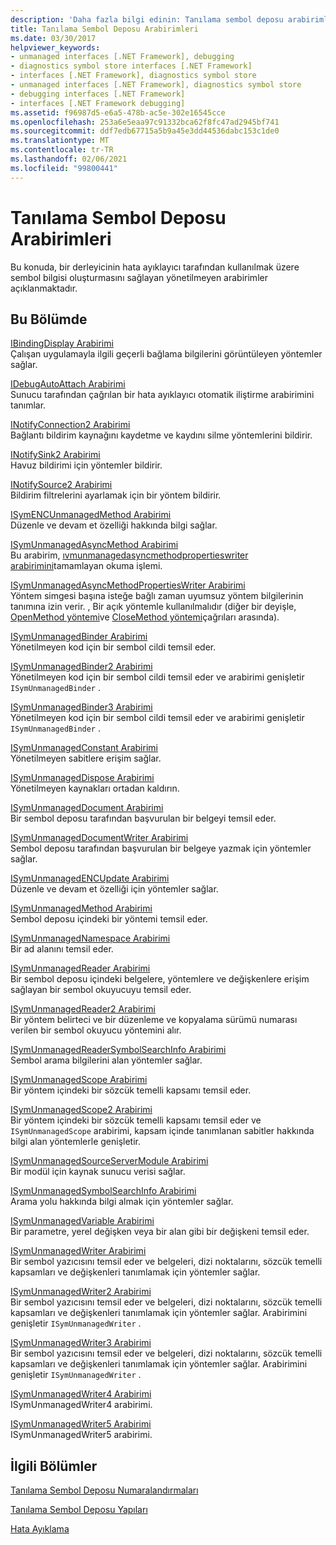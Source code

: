 ```yaml
---
description: 'Daha fazla bilgi edinin: Tanılama sembol deposu arabirimleri'
title: Tanılama Sembol Deposu Arabirimleri
ms.date: 03/30/2017
helpviewer_keywords:
- unmanaged interfaces [.NET Framework], debugging
- diagnostics symbol store interfaces [.NET Framework]
- interfaces [.NET Framework], diagnostics symbol store
- unmanaged interfaces [.NET Framework], diagnostics symbol store
- debugging interfaces [.NET Framework]
- interfaces [.NET Framework debugging]
ms.assetid: f96987d5-e6a5-478b-ac5e-302e16545cce
ms.openlocfilehash: 253a6e5eaa97c91332bca62f8fc47ad2945bf741
ms.sourcegitcommit: ddf7edb67715a5b9a45e3dd44536dabc153c1de0
ms.translationtype: MT
ms.contentlocale: tr-TR
ms.lasthandoff: 02/06/2021
ms.locfileid: "99800441"
---
```

# <a name="diagnostics-symbol-store-interfaces"></a>Tanılama Sembol Deposu Arabirimleri

Bu konuda, bir derleyicinin hata ayıklayıcı tarafından kullanılmak üzere sembol bilgisi oluşturmasını sağlayan yönetilmeyen arabirimler açıklanmaktadır.  
  
## <a name="in-this-section"></a>Bu Bölümde  

 [IBindingDisplay Arabirimi](ibindingdisplay-interface.md)  
 Çalışan uygulamayla ilgili geçerli bağlama bilgilerini görüntüleyen yöntemler sağlar.  
  
 [IDebugAutoAttach Arabirimi](idebugautoattach-interface.md)  
 Sunucu tarafından çağrılan bir hata ayıklayıcı otomatik iliştirme arabirimini tanımlar.  
  
 [INotifyConnection2 Arabirimi](inotifyconnection2-interface.md)  
 Bağlantı bildirim kaynağını kaydetme ve kaydını silme yöntemlerini bildirir.  
  
 [INotifySink2 Arabirimi](inotifysink2-interface.md)  
 Havuz bildirimi için yöntemler bildirir.  
  
 [INotifySource2 Arabirimi](inotifysource2-interface.md)  
 Bildirim filtrelerini ayarlamak için bir yöntem bildirir.  
  
 [ISymENCUnmanagedMethod Arabirimi](isymencunmanagedmethod-interface.md)  
 Düzenle ve devam et özelliği hakkında bilgi sağlar.  
  
 [ISymUnmanagedAsyncMethod Arabirimi](isymunmanagedasyncmethod-interface.md)  
 Bu arabirim, [ıvmunmanagedasyncmethodpropertieswriter arabirimini](isymunmanagedasyncmethodpropertieswriter-interface.md)tamamlayan okuma işlemi.  
  
 [ISymUnmanagedAsyncMethodPropertiesWriter Arabirimi](isymunmanagedasyncmethodpropertieswriter-interface.md)  
 Yöntem simgesi başına isteğe bağlı zaman uyumsuz yöntem bilgilerinin tanımına izin verir. , Bir açık yöntemle kullanılmalıdır (diğer bir deyişle, [OpenMethod yöntemi](isymunmanagedwriter-openmethod-method.md)ve [CloseMethod yöntemi](isymunmanagedwriter-closemethod-method.md)çağrıları arasında).  
  
 [ISymUnmanagedBinder Arabirimi](isymunmanagedbinder-interface.md)  
 Yönetilmeyen kod için bir sembol cildi temsil eder.  
  
 [ISymUnmanagedBinder2 Arabirimi](isymunmanagedbinder2-interface.md)  
 Yönetilmeyen kod için bir sembol cildi temsil eder ve arabirimi genişletir `ISymUnmanagedBinder` .  
  
 [ISymUnmanagedBinder3 Arabirimi](isymunmanagedbinder3-interface.md)  
 Yönetilmeyen kod için bir sembol cildi temsil eder ve arabirimi genişletir `ISymUnmanagedBinder` .  
  
 [ISymUnmanagedConstant Arabirimi](isymunmanagedconstant-interface.md)  
 Yönetilmeyen sabitlere erişim sağlar.  
  
 [ISymUnmanagedDispose Arabirimi](isymunmanageddispose-interface.md)  
 Yönetilmeyen kaynakları ortadan kaldırın.  
  
 [ISymUnmanagedDocument Arabirimi](isymunmanageddocument-interface.md)  
 Bir sembol deposu tarafından başvurulan bir belgeyi temsil eder.  
  
 [ISymUnmanagedDocumentWriter Arabirimi](isymunmanageddocumentwriter-interface.md)  
 Sembol deposu tarafından başvurulan bir belgeye yazmak için yöntemler sağlar.  
  
 [ISymUnmanagedENCUpdate Arabirimi](isymunmanagedencupdate-interface.md)  
 Düzenle ve devam et özelliği için yöntemler sağlar.  
  
 [ISymUnmanagedMethod Arabirimi](isymunmanagedmethod-interface.md)  
 Sembol deposu içindeki bir yöntemi temsil eder.  
  
 [ISymUnmanagedNamespace Arabirimi](isymunmanagednamespace-interface.md)  
 Bir ad alanını temsil eder.  
  
 [ISymUnmanagedReader Arabirimi](isymunmanagedreader-interface.md)  
 Bir sembol deposu içindeki belgelere, yöntemlere ve değişkenlere erişim sağlayan bir sembol okuyucuyu temsil eder.  
  
 [ISymUnmanagedReader2 Arabirimi](isymunmanagedreader2-interface.md)  
 Bir yöntem belirteci ve bir düzenleme ve kopyalama sürümü numarası verilen bir sembol okuyucu yöntemini alır.  
  
 [ISymUnmanagedReaderSymbolSearchInfo Arabirimi](isymunmanagedreadersymbolsearchinfo-interface.md)  
 Sembol arama bilgilerini alan yöntemler sağlar.  
  
 [ISymUnmanagedScope Arabirimi](isymunmanagedscope-interface.md)  
 Bir yöntem içindeki bir sözcük temelli kapsamı temsil eder.  
  
 [ISymUnmanagedScope2 Arabirimi](isymunmanagedscope2-interface.md)  
 Bir yöntem içindeki bir sözcük temelli kapsamı temsil eder ve `ISymUnmanagedScope` arabirimi, kapsam içinde tanımlanan sabitler hakkında bilgi alan yöntemlerle genişletir.  
  
 [ISymUnmanagedSourceServerModule Arabirimi](isymunmanagedsourceservermodule-interface.md)  
 Bir modül için kaynak sunucu verisi sağlar.  
  
 [ISymUnmanagedSymbolSearchInfo Arabirimi](isymunmanagedsymbolsearchinfo-interface.md)  
 Arama yolu hakkında bilgi almak için yöntemler sağlar.  
  
 [ISymUnmanagedVariable Arabirimi](isymunmanagedvariable-interface.md)  
 Bir parametre, yerel değişken veya bir alan gibi bir değişkeni temsil eder.  
  
 [ISymUnmanagedWriter Arabirimi](isymunmanagedwriter-interface.md)  
 Bir sembol yazıcısını temsil eder ve belgeleri, dizi noktalarını, sözcük temelli kapsamları ve değişkenleri tanımlamak için yöntemler sağlar.  
  
 [ISymUnmanagedWriter2 Arabirimi](isymunmanagedwriter2-interface.md)  
 Bir sembol yazıcısını temsil eder ve belgeleri, dizi noktalarını, sözcük temelli kapsamları ve değişkenleri tanımlamak için yöntemler sağlar. Arabirimini genişletir `ISymUnmanagedWriter` .  
  
 [ISymUnmanagedWriter3 Arabirimi](isymunmanagedwriter3-interface.md)  
 Bir sembol yazıcısını temsil eder ve belgeleri, dizi noktalarını, sözcük temelli kapsamları ve değişkenleri tanımlamak için yöntemler sağlar. Arabirimini genişletir `ISymUnmanagedWriter` .  
  
 [ISymUnmanagedWriter4 Arabirimi](isymunmanagedwriter4-interface.md)  
 ISymUnmanagedWriter4 arabirimi.  
  
 [ISymUnmanagedWriter5 Arabirimi](isymunmanagedwriter5-interface.md)  
 ISymUnmanagedWriter5 arabirimi.  
  
## <a name="related-sections"></a>İlgili Bölümler  

 [Tanılama Sembol Deposu Numaralandırmaları](diagnostics-symbol-store-enumerations.md)  
  
 [Tanılama Sembol Deposu Yapıları](diagnostics-symbol-store-structures.md)  
  
 [Hata Ayıklama](../debugging/index.md)
